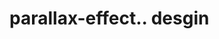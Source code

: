 # parallax-effect.. desgin                                                                                                                                                                                                                                                                                                                                                           

